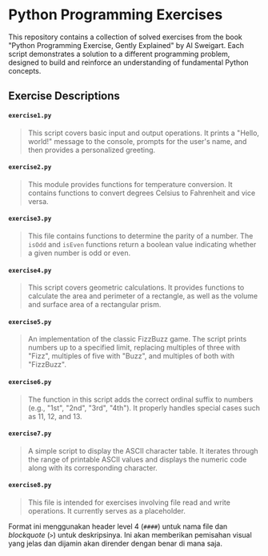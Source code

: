 # Python Programming Exercises

This repository contains a collection of solved exercises from the book "Python Programming Exercise, Gently Explained" by Al Sweigart. Each script demonstrates a solution to a different programming problem, designed to build and reinforce an understanding of fundamental Python concepts.

## Exercise Descriptions

#### `exercise1.py`
> This script covers basic input and output operations. It prints a "Hello, world!" message to the console, prompts for the user's name, and then provides a personalized greeting.

#### `exercise2.py`
> This module provides functions for temperature conversion. It contains functions to convert degrees Celsius to Fahrenheit and vice versa.

#### `exercise3.py`
> This file contains functions to determine the parity of a number. The `isOdd` and `isEven` functions return a boolean value indicating whether a given number is odd or even.

#### `exercise4.py`
> This script covers geometric calculations. It provides functions to calculate the area and perimeter of a rectangle, as well as the volume and surface area of a rectangular prism.

#### `exercise5.py`
> An implementation of the classic FizzBuzz game. The script prints numbers up to a specified limit, replacing multiples of three with "Fizz", multiples of five with "Buzz", and multiples of both with "FizzBuzz".

#### `exercise6.py`
> The function in this script adds the correct ordinal suffix to numbers (e.g., "1st", "2nd", "3rd", "4th"). It properly handles special cases such as 11, 12, and 13.

#### `exercise7.py`
> A simple script to display the ASCII character table. It iterates through the range of printable ASCII values and displays the numeric code along with its corresponding character.

#### `exercise8.py`
> This file is intended for exercises involving file read and write operations. It currently serves as a placeholder.

Format ini menggunakan header level 4 (`####`) untuk nama file dan *blockquote* (`>`) untuk deskripsinya. Ini akan memberikan pemisahan visual yang jelas dan dijamin akan dirender dengan benar di mana saja.